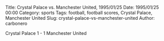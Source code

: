 Title: Crystal Palace vs. Manchester United, 1995/01/25
Date: 1995/01/25 00:00
Category: sports
Tags: football, football scores, Crystal Palace, Manchester United
Slug: crystal-palace-vs-manchester-united
Author: carbonero


Crystal Palace 1 - 1 Manchester United
